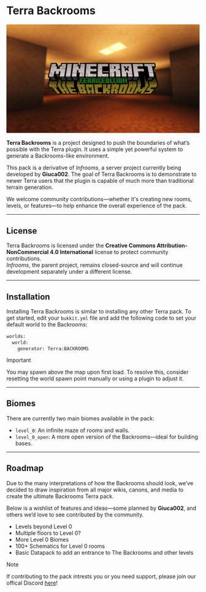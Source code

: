 # Terra Backrooms

![Terra Backrooms Logo](https://raw.githubusercontent.com/Giuca002/terra-backrooms/refs/heads/main/terrabackrooms.png)

**Terra Backrooms** is a project designed to push the boundaries of what’s possible with the Terra plugin. It uses a simple yet powerful system to generate a Backrooms-like environment.

This pack is a derivative of *Infrooms*, a server project currently being developed by **Giuca002**. The goal of Terra Backrooms is to demonstrate to newer Terra users that the plugin is capable of much more than traditional terrain generation.

We welcome community contributions—whether it's creating new rooms, levels, or features—to help enhance the overall experience of the pack.

---

## License

Terra Backrooms is licensed under the **Creative Commons Attribution-NonCommercial 4.0 International** license to protect community contributions.  
*Infrooms*, the parent project, remains closed-source and will continue development separately under a different license.

---

## Installation

Installing Terra Backrooms is similar to installing any other Terra pack. To get started, edit your `bukkit.yml` file and add the following code to set your default world to the Backrooms:

```
worlds:
  world:
    generator: Terra:BACKROOMS
```

> [!IMPORTANT] 
> You may spawn above the map upon first load. To resolve this, consider resetting the world spawn point manually or using a plugin to adjust it.

---

## Biomes

There are currently two main biomes available in the pack:

- `level_0`: An infinite maze of rooms and walls.
- `level_0_open`: A more open version of the Backrooms—ideal for building bases.

---

## Roadmap
Due to the many interpretations of how the Backrooms should look, we’ve decided to draw inspiration from all major wikis, canons, and media to create the ultimate Backrooms Terra pack. 

Below is a wishlist of features and ideas—some planned by **Giuca002**, and others we’d love to see contributed by the community.

- Levels beyond Level 0
- Multiple floors to Level 0?
- More Level 0 Biomes
- 100+ Schematics for Level 0 rooms
- Basic Datapack to add an entrance to The Backrooms and other levels

> [!NOTE]
> If contributing to the pack intrests you or you need support, please join our offical Discord [here](https://discord.gg/Uaxy2gxaYQ)!
